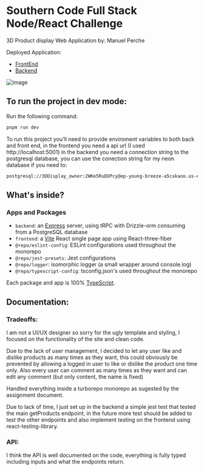 # Southern Code Full Stack Node/React Challenge

3D Product display Web Application by: Manuel Perche

Deployed Application: 
- [FrontEnd](https://3-d-display-frontend.vercel.app/)
- [Backend](https://3-d-display-back.vercel.app/)

![image](https://github.com/manuelperche/3D-Display/assets/37191519/c0440a11-1e34-462c-80ba-88843ef25e88)

## To run the project in dev mode:

Run the following command:

```sh
pnpm run dev
```

To run this project you'll need to provide enviroment variables to both back and front end, in the frontend you need a api url (I used http://localhost:5001) in the backend you need a connection string to the postgresql database, you can use the conection string for my neon database if you need to:

```sh
postgresql://3DDisplay_owner:2WKe5RuDUPcy@ep-young-breeze-a5cxkaoo.us-east-2.aws.neon.tech/3DDisplay?sslmode=require
```


## What's inside?

### Apps and Packages

- `backend`: an [Express](https://expressjs.com/) server, using tRPC with Drizzle-orm consuming from a PostgreSQL database
- `frontend`: a [Vite](https://vitejs.dev/) React single page app using React-three-fiber
- `@repo/eslint-config`: ESLint configurations used throughout the monorepo
- `@repo/jest-presets`: Jest configurations
- `@repo/logger`: isomorphic logger (a small wrapper around console.log)
- `@repo/typescript-config`: tsconfig.json's used throughout the monorepo

Each package and app is 100% [TypeScript](https://www.typescriptlang.org/).

## Documentation:

### Tradeoffs: 

I am not a UI/UX designer so sorry for the ugly template and styling, I focused on the functionality of the site and clean code.

Due to the lack of user management, I decided to let any user like and dislike products as many times as they want, this could obviously be prevented by allowing a logged in user to like or dislike the product one time only.
Also every user can comment as many times as they want and can edit any comment (but only content, the name is fixed)

Handled everything inside a turborepo monorepo as sugested by the assignment document.

Due to lack of time, I just set up in the backend a simple jest test that tested the main getProducts endpoint, in the future more test should be added to test the other endpoints and also implement testing on the frontend using react-testing-library.

### API:

I think the API is well documented on the code, everything is fully typed including inputs and what the endpoints return.
